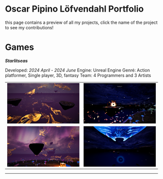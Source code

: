 # Oscar Pipino Löfvendahl Portfolio

this page contains a preview of all my projects, click the name of the project to see my contributions!

# Games

***Starlitseas***

Developed: *2024 April - 2024 June*
Engine: Unreal Engine
Genré: Action platformer, Single player, 3D, fantasy
Team: 4 Programmers and 3 Artists

<table>
  <tr>
    <td width="50%"><img src="Images\4fwBKb.png" /></td>
    <td width="50%"><img src="Images\klxR34.png" /></td>
  </tr>
  <tr>
    <td width="50%"><img src="Images\pqfrqE.png" /></td>
    <td width="50%"><img src="Images\y71sQY.png" /></td>
  </tr>
</table>

---

